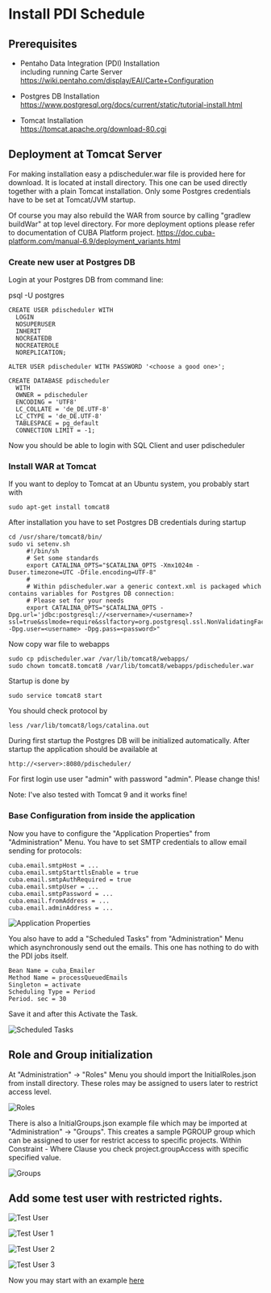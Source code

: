 # Install PDI Schedule

## Prerequisites
* Pentaho Data Integration (PDI) Installation\
including running Carte Server\
https://wiki.pentaho.com/display/EAI/Carte+Configuration 

* Postgres DB Installation\
https://www.postgresql.org/docs/current/static/tutorial-install.html

* Tomcat Installation\
https://tomcat.apache.org/download-80.cgi 


## Deployment at Tomcat Server
For making installation easy a pdischeduler.war file is provided here for download. It is located at install directory.
This one can be used directly together with a plain Tomcat installation. Only some Postgres 
credentials have to be set at Tomcat/JVM startup.

Of course you may also rebuild the WAR from source by calling "gradlew buildWar" at top level directory.
For more deployment options please refer to documentation of CUBA Platform project.
https://doc.cuba-platform.com/manual-6.9/deployment_variants.html

### Create new user at Postgres DB

Login at your Postgres DB from command line:

psql -U postgres

    CREATE USER pdischeduler WITH
      LOGIN
      NOSUPERUSER
      INHERIT
      NOCREATEDB
      NOCREATEROLE
      NOREPLICATION;

    ALTER USER pdischeduler WITH PASSWORD '<choose a good one>';

    CREATE DATABASE pdischeduler
      WITH
      OWNER = pdischeduler
      ENCODING = 'UTF8'
      LC_COLLATE = 'de_DE.UTF-8'
      LC_CTYPE = 'de_DE.UTF-8'
      TABLESPACE = pg_default
      CONNECTION LIMIT = -1;

Now you should be able to login with SQL Client and user pdischeduler

### Install WAR at Tomcat

If you want to deploy to Tomcat at an Ubuntu system, you probably start with 

    sudo apt-get install tomcat8

After installation you have to set Postgres DB credentials during startup

    cd /usr/share/tomcat8/bin/
    sudo vi setenv.sh
         #!/bin/sh
         # Set some standards
         export CATALINA_OPTS="$CATALINA_OPTS -Xmx1024m -Duser.timezone=UTC -Dfile.encoding=UTF-8"
         #
         # Within pdischeduler.war a generic context.xml is packaged which contains variables for Postgres DB connection:
         # Please set for your needs
         export CATALINA_OPTS="$CATALINA_OPTS -Dpg.url='jdbc:postgresql://<servername>/<username>?ssl=true&sslmode=require&sslfactory=org.postgresql.ssl.NonValidatingFactory' -Dpg.user=<username> -Dpg.pass=<password>"

Now copy war file to webapps

    sudo cp pdischeduler.war /var/lib/tomcat8/webapps/
    sudo chown tomcat8.tomcat8 /var/lib/tomcat8/webapps/pdischeduler.war
    
Startup is done by

    sudo service tomcat8 start

You should check protocol by 
    
    less /var/lib/tomcat8/logs/catalina.out

During first startup the Postgres DB will be initialized automatically.
After startup the application should be available at

    http://<server>:8080/pdischeduler/

For first login use user "admin" with password "admin". Please change this!

Note: I've also tested with Tomcat 9 and it works fine!

### Base Configuration from inside the application

Now you have to configure the "Application Properties" from "Administration" Menu.
You have to set SMTP credentials to allow email sending for protocols:

    cuba.email.smtpHost = ...
    cuba.email.smtpStarttlsEnable = true
    cuba.email.smtpAuthRequired = true
    cuba.email.smtpUser = ...
    cuba.email.smtpPassword = ...
    cuba.email.fromAddress = ...
    cuba.email.adminAddress = ...

![Application Properties](001_application_properties.png "Application Properties")

You also have to add a "Scheduled Tasks" from "Administration" Menu which asynchronously send out the emails.
This one has nothing to do with the PDI jobs itself.

    Bean Name = cuba_Emailer
    Method Name = processQueuedEmails
    Singleton = activate
    Scheduling Type = Period
    Period. sec = 30

Save it and after this Activate the Task.

![Scheduled Tasks](002_scheduled_tasks.png "Scheduled Tasks")


## Role and Group initialization 

At "Administration" -> "Roles" Menu you should import the InitialRoles.json from install directory.
These roles may be assigned to users later to restrict access level.

![Roles](003_roles.png "Roles")


There is also a InitialGroups.json example file which may be imported at "Administration" -> "Groups".
This creates a sample PGROUP group which can be assigned to user for restrict access to specific projects.
Within Constraint - Where Clause you check project.groupAccess with specific specified value.
 
![Groups](004_groups.png "Groups")


## Add some test user with restricted rights. 

![Test User](050_testuser.png "Test User")

![Test User 1](051_testuser.png "Test User 1")

![Test User 2](052_testuser.png "Test User 2")

![Test User 3](053_testuser.png "Test User 3")


Now you may start with an example [here](EXAMPLE.md)